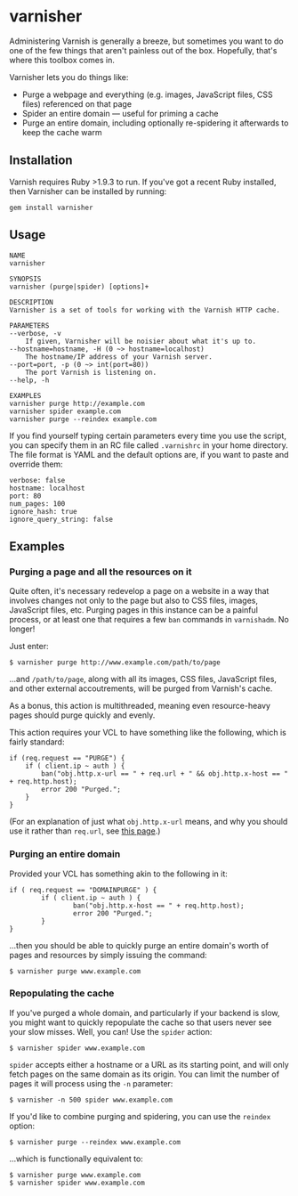 # varnisher

Administering Varnish is generally a breeze, but sometimes you want to
do one of the few things that aren't painless out of the box. Hopefully,
that's where this toolbox comes in.

Varnisher lets you do things like:

* Purge a webpage and everything (e.g. images, JavaScript files, CSS
  files) referenced on that page
* Spider an entire domain — useful for priming a cache
* Purge an entire domain, including optionally re-spidering it
  afterwards to keep the cache warm

## Installation

Varnish requires Ruby >1.9.3 to run. If you've got a recent Ruby
installed, then Varnisher can be installed by running:

	gem install varnisher

## Usage

	NAME
	varnisher

	SYNOPSIS
	varnisher (purge|spider) [options]+

	DESCRIPTION
	Varnisher is a set of tools for working with the Varnish HTTP cache.

	PARAMETERS
	--verbose, -v
		If given, Varnisher will be noisier about what it's up to.
	--hostname=hostname, -H (0 ~> hostname=localhost)
		The hostname/IP address of your Varnish server.
	--port=port, -p (0 ~> int(port=80))
		The port Varnish is listening on.
	--help, -h

	EXAMPLES
	varnisher purge http://example.com
	varnisher spider example.com
	varnisher purge --reindex example.com

If you find yourself typing certain parameters every time you use the
script, you can specify them in an RC file called `.varnishrc` in your
home directory. The file format is YAML and the default options are, if
you want to paste and override them:

    verbose: false
    hostname: localhost
    port: 80
    num_pages: 100
    ignore_hash: true
    ignore_query_string: false

## Examples

### Purging a page and all the resources on it

Quite often, it's necessary redevelop a page on a website in a way that
involves changes not only to the page but also to CSS files, images,
JavaScript files, etc. Purging pages in this instance can be a painful
process, or at least one that requires a few `ban` commands in
`varnishadm`. No longer!

Just enter:

	$ varnisher purge http://www.example.com/path/to/page

...and `/path/to/page`, along with all its images, CSS files, JavaScript
files, and other external accoutrements, will be purged from Varnish's
cache.

As a bonus, this action is multithreaded, meaning even resource-heavy
pages should purge quickly and evenly.

This action requires your VCL to have something like the following,
which is fairly standard:

	if (req.request == "PURGE") {
        if ( client.ip ~ auth ) {
            ban("obj.http.x-url == " + req.url + " && obj.http.x-host == " + req.http.host);
            error 200 "Purged.";
        }
    }

(For an explanation of just what `obj.http.x-url` means, and why you
should use it rather than `req.url`, see [this
page](http://kristianlyng.wordpress.com/2010/07/28/smart-bans-with-varnish/).)

### Purging an entire domain

Provided your VCL has something akin to the following in it:

	if ( req.request == "DOMAINPURGE" ) {
            if ( client.ip ~ auth ) {
                    ban("obj.http.x-host == " + req.http.host);
                    error 200 "Purged.";
            }
    }

...then you should be able to quickly purge an entire domain's worth of
pages and resources by simply issuing the command:

	$ varnisher purge www.example.com

### Repopulating the cache

If you've purged a whole domain, and particularly if your backend is
slow, you might want to quickly repopulate the cache so that users never
see your slow misses. Well, you can! Use the `spider` action:

	$ varnisher spider www.example.com

`spider` accepts either a hostname or a URL as its starting point, and
will only fetch pages on the same domain as its origin. You can limit
the number of pages it will process using the `-n` parameter:

	$ varnisher -n 500 spider www.example.com

If you'd like to combine purging and spidering, you can use the
`reindex` option:

	$ varnisher purge --reindex www.example.com

…which is functionally equivalent to:

	$ varnisher purge www.example.com
	$ varnisher spider www.example.com
